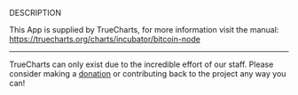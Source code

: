 DESCRIPTION


This App is supplied by TrueCharts, for more information visit the manual: https://truecharts.org/charts/incubator/bitcoin-node

---

TrueCharts can only exist due to the incredible effort of our staff.
Please consider making a [donation](https://truecharts.org/docs/about/sponsor) or contributing back to the project any way you can!
